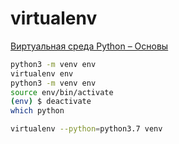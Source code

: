 # virtualenv

[Виртуальная среда Python – Основы](https://python-scripts.com/virtualenv)

```bash
python3 -m venv env
virtualenv env
python3 -m venv env
source env/bin/activate
(env) $ deactivate
which python

virtualenv --python=python3.7 venv
```
